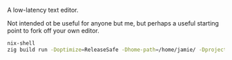 A low-latency text editor.

Not intended ot be useful for anyone but me, but perhaps a useful starting point to fork off your own editor.

``` sh
nix-shell
zig build run -Doptimize=ReleaseSafe -Dhome-path=/home/jamie/ -Dprojects-file-path=/home/jamie/secret/projects
```
